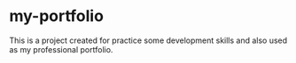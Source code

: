 # my-portfolio
This is a project created for practice some development skills and also used as my professional portfolio.
